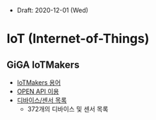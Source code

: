 * Draft: 2020-12-01 (Wed)
# IoT (Internet-of-Things)


## GiGA IoTMakers
* [IoTMakers 용어](https://iotmakers.kt.com/openp/index.html#/guideTerm)
* [OPEN API 이용](https://iotmakers.kt.com/openp/index.html#/guideAppOpenapi)
* [디바이스/센서 목록](https://iotmakers.kt.com/openp/index.html#/sptlist)
  * 372개의 디바이스 및 센서 목록 
